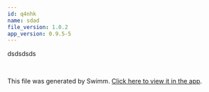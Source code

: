 ```yaml
---
id: q4nhk
name: sdad
file_version: 1.0.2
app_version: 0.9.5-5
---
```


dsdsdsds

<br/>

This file was generated by Swimm. [Click here to view it in the app](https://swimm-web-app.web.app/repos/Z2l0aHViJTNBJTNBVG9tSGFua3MlM0ElM0Fqam9vbm4x/docs/q4nhk).